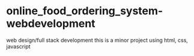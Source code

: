 # online_food_ordering_system-webdevelopment
web design/full stack development
this is a minor project using html, css, javascript
